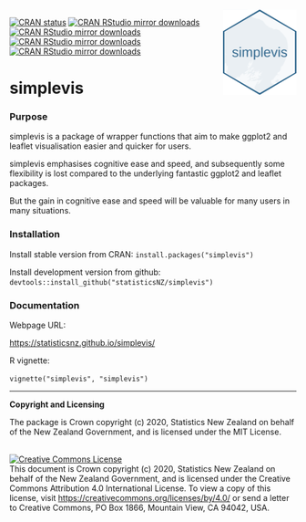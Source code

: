 <img src="man/figures/logo.png" height="150" align = "right">

<!-- badges: start -->
  [![CRAN status](https://www.r-pkg.org/badges/version/simplevis)](https://CRAN.R-project.org/package=simplevis)
  [![CRAN RStudio mirror downloads](https://cranlogs.r-pkg.org/badges/grand-total/simplevis?color=lightgrey)](https://r-pkg.org/pkg/simplevis)
  [![CRAN RStudio mirror downloads](https://cranlogs.r-pkg.org/badges/last-month/simplevis?color=lightgrey)](https://r-pkg.org/pkg/simplevis)
  [![CRAN RStudio mirror downloads](https://cranlogs.r-pkg.org/badges/last-week/simplevis?color=lightgrey)](https://r-pkg.org/pkg/simplevis)
  [![CRAN RStudio mirror downloads](https://cranlogs.r-pkg.org/badges/last-day/simplevis?color=lightgrey)](https://r-pkg.org/pkg/simplevis)
  <!-- badges: end -->

# simplevis

### Purpose

simplevis is a package of wrapper functions that aim to make ggplot2 and leaflet visualisation easier and quicker for users. 

simplevis emphasises cognitive ease and speed, and subsequently some flexibility is lost compared to the underlying fantastic ggplot2 and leaflet packages. 

But the gain in cognitive ease and speed will be valuable for many users in many situations. 

### Installation

Install stable version from CRAN:
`install.packages("simplevis")`

Install development version from github:
`devtools::install_github("statisticsNZ/simplevis")`

### Documentation

Webpage URL:

https://statisticsnz.github.io/simplevis/

R vignette:

`vignette("simplevis", "simplevis")`

---
__Copyright and Licensing__

The package is Crown copyright (c) 2020, Statistics New Zealand on behalf of the New Zealand Government, and is licensed under the MIT License.

<br /><a rel="license" href="https://creativecommons.org/licenses/by/4.0/"><img alt="Creative Commons License" style="border-width:0" src="https://i.creativecommons.org/l/by/4.0/88x31.png" /></a><br />This document is Crown copyright (c) 2020, Statistics New Zealand on behalf of the New Zealand Government, and is licensed under the Creative Commons Attribution 4.0 International License. To view a copy of this license, visit https://creativecommons.org/licenses/by/4.0/ or send a letter to Creative Commons, PO Box 1866, Mountain View, CA 94042, USA.
